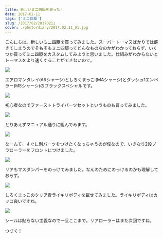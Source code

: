```yaml
---
title: 新しいミニ四駆を買った！
date: 2017-02-11
tags: ['ミニ四駆']
slug: /2017/02/20170211
cover: ./photo/diary/2017.02.11_01.jpg
---
```


<p class="sentence">
こんにちは。新しいミニ四駆を買ってみました。スーパートーマスばかりでは飽きてしまうのでそもそもミニ四駆ってどんなものなのかがわかっておらず、いくつか買ってミニ四駆をカスタムしてみようと思いました。仕組みがわからないとトーマスをより速くすることができないので。
</p>
<div class="center"><img class="img-fluid" src="./photo/diary/2017.02.11_01.jpg"></div>
<p class="sentence spacing">エアロマンタレイ(ARシャーシ)としろくまっこi(MAシャーシ)とダッシュ1エンペラー(MSシャーシ)のブラックスペシャルです。</p>
<div class="center"><img class="img-fluid" src="./photo/diary/2017.02.11_02.jpg"></div>
<p class="sentence spacing">初心者なのでファーストトライパーツセットというものも買ってみました。</p>
<div class="center"><img class="img-fluid" src="./photo/diary/2017.02.11_03.jpg"></div>
<p class="sentence spacing">とりあえずマニュアル通りに組んでみます。</p>
<div class="center"><img class="img-fluid" src="./photo/diary/2017.02.11_04.jpg"></div>
<p class="sentence spacing">なーんて。すぐに別パーツをつけたくなっちゃうのが僕なので、いきなり2段プラローラーをフロントにつけました。</p>
<div class="center"><img class="img-fluid" src="./photo/diary/2017.02.11_05.jpg"></div>
<p class="sentence spacing">リアもマスダンパーをのっけてみました。なんのためにのっけるのかも理解しておらず。</p>
<div class="center"><img class="img-fluid" src="./photo/diary/2017.02.11_06.jpg"></div>
<p class="sentence spacing">しろくまっこのクリア青ライキリボディを載せてみました。ライキリボディはカッコ良いですね。</p>
<div class="center"><img class="img-fluid" src="./photo/diary/2017.02.11_07.jpg"></div>
<p class="sentence spacing">シールは貼らない主義なので一旦ここまで。リアローラーはまた次回ですね。</p>
<p class="sentence spacing">つづく！</p>
